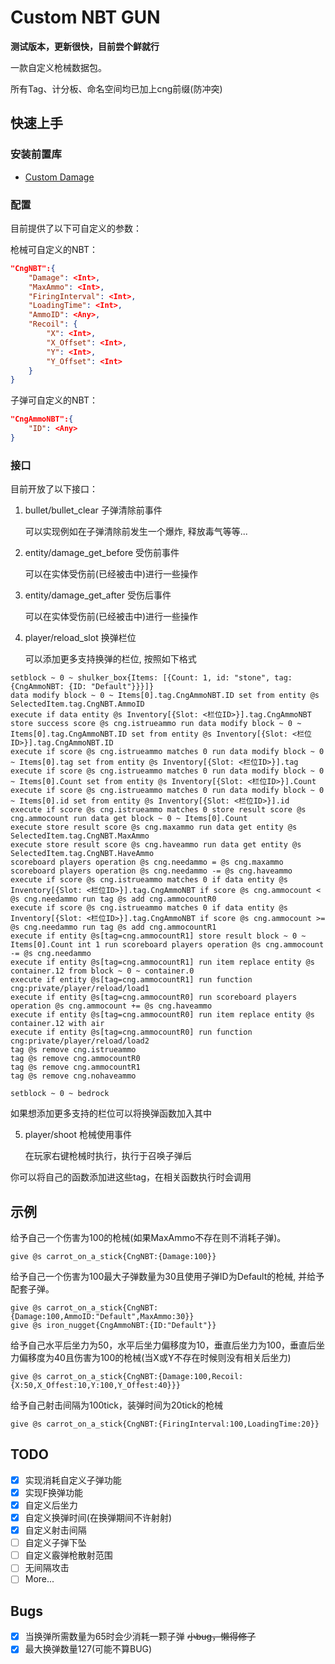 # Custom NBT GUN

**测试版本，更新很快，目前尝个鲜就行**

一款自定义枪械数据包。

所有Tag、计分板、命名空间均已加上cng前缀(防冲突)

## 快速上手

### 安装前置库

- [Custom Damage](https://www.mcmod.cn/class/8873.html)

### 配置

目前提供了以下可自定义的参数：

枪械可自定义的NBT：
```JSON
"CngNBT":{
    "Damage": <Int>,
    "MaxAmmo": <Int>,
    "FiringInterval": <Int>,
    "LoadingTime": <Int>,
    "AmmoID": <Any>,
    "Recoil": {
        "X": <Int>,
        "X_Offset": <Int>,
        "Y": <Int>,
        "Y_Offset": <Int>
    }
}
```

子弹可自定义的NBT：
```JSON
"CngAmmoNBT":{
    "ID": <Any>
}
```

### 接口

目前开放了以下接口：

1. bullet/bullet_clear 子弹清除前事件
   
   可以实现例如在子弹清除前发生一个爆炸, 释放毒气等等...

2. entity/damage_get_before 受伤前事件
   
   可以在实体受伤前(已经被击中)进行一些操作

3. entity/damage_get_after 受伤后事件
   
   可以在实体受伤前(已经被击中)进行一些操作

4. player/reload_slot 换弹栏位
   
   可以添加更多支持换弹的栏位, 按照如下格式
```MCFUNCTION
setblock ~ 0 ~ shulker_box{Items: [{Count: 1, id: "stone", tag: {CngAmmoNBT: {ID: "Default"}}}]}
data modify block ~ 0 ~ Items[0].tag.CngAmmoNBT.ID set from entity @s SelectedItem.tag.CngNBT.AmmoID
execute if data entity @s Inventory[{Slot: <栏位ID>}].tag.CngAmmoNBT store success score @s cng.istrueammo run data modify block ~ 0 ~ Items[0].tag.CngAmmoNBT.ID set from entity @s Inventory[{Slot: <栏位ID>}].tag.CngAmmoNBT.ID
execute if score @s cng.istrueammo matches 0 run data modify block ~ 0 ~ Items[0].tag set from entity @s Inventory[{Slot: <栏位ID>}].tag
execute if score @s cng.istrueammo matches 0 run data modify block ~ 0 ~ Items[0].Count set from entity @s Inventory[{Slot: <栏位ID>}].Count
execute if score @s cng.istrueammo matches 0 run data modify block ~ 0 ~ Items[0].id set from entity @s Inventory[{Slot: <栏位ID>}].id
execute if score @s cng.istrueammo matches 0 store result score @s cng.ammocount run data get block ~ 0 ~ Items[0].Count
execute store result score @s cng.maxammo run data get entity @s SelectedItem.tag.CngNBT.MaxAmmo
execute store result score @s cng.haveammo run data get entity @s SelectedItem.tag.CngNBT.HaveAmmo
scoreboard players operation @s cng.needammo = @s cng.maxammo
scoreboard players operation @s cng.needammo -= @s cng.haveammo
execute if score @s cng.istrueammo matches 0 if data entity @s Inventory[{Slot: <栏位ID>}].tag.CngAmmoNBT if score @s cng.ammocount < @s cng.needammo run tag @s add cng.ammocountR0
execute if score @s cng.istrueammo matches 0 if data entity @s Inventory[{Slot: <栏位ID>}].tag.CngAmmoNBT if score @s cng.ammocount >= @s cng.needammo run tag @s add cng.ammocountR1
execute if entity @s[tag=cng.ammocountR1] store result block ~ 0 ~ Items[0].Count int 1 run scoreboard players operation @s cng.ammocount -= @s cng.needammo
execute if entity @s[tag=cng.ammocountR1] run item replace entity @s container.12 from block ~ 0 ~ container.0
execute if entity @s[tag=cng.ammocountR1] run function cng:private/player/reload/load1
execute if entity @s[tag=cng.ammocountR0] run scoreboard players operation @s cng.ammocount += @s cng.haveammo
execute if entity @s[tag=cng.ammocountR0] run item replace entity @s container.12 with air
execute if entity @s[tag=cng.ammocountR0] run function cng:private/player/reload/load2
tag @s remove cng.istrueammo
tag @s remove cng.ammocountR0
tag @s remove cng.ammocountR1
tag @s remove cng.nohaveammo

setblock ~ 0 ~ bedrock 
```
   
   如果想添加更多支持的栏位可以将换弹函数加入其中

5. player/shoot 枪械使用事件
   
   在玩家右键枪械时执行，执行于召唤子弹后

你可以将自己的函数添加进这些tag，在相关函数执行时会调用

## 示例

给予自己一个伤害为100的枪械(如果MaxAmmo不存在则不消耗子弹)。

```MCFUNCTION
give @s carrot_on_a_stick{CngNBT:{Damage:100}}
```

给予自己一个伤害为100最大子弹数量为30且使用子弹ID为Default的枪械, 并给予配套子弹。

```MCFUNCTION
give @s carrot_on_a_stick{CngNBT:{Damage:100,AmmoID:"Default",MaxAmmo:30}}
give @s iron_nugget{CngAmmoNBT:{ID:"Default"}}
```

给予自己水平后坐力为50，水平后坐力偏移度为10，垂直后坐力为100，垂直后坐力偏移度为40且伤害为100的枪械(当X或Y不存在时候则没有相关后坐力)

```MCFUNCTION
give @s carrot_on_a_stick{CngNBT:{Damage:100,Recoil:{X:50,X_Offest:10,Y:100,Y_Offest:40}}}
```

给予自己射击间隔为100tick，装弹时间为20tick的枪械

```MCFUNCTION
give @s carrot_on_a_stick{CngNBT:{FiringInterval:100,LoadingTime:20}}
```

## TODO

- [x] 实现消耗自定义子弹功能
- [x] 实现F换弹功能
- [x] 自定义后坐力
- [x] 自定义换弹时间(在换弹期间不许射射)
- [x] 自定义射击间隔
- [ ] 自定义子弹下坠
- [ ] 自定义霰弹枪散射范围
- [ ] 无间隔攻击
- [ ] More...

## Bugs

- [x] 当换弹所需数量为65时会少消耗一颗子弹 ~~小bug，懒得修了~~
- [x] 最大换弹数量127(可能不算BUG)